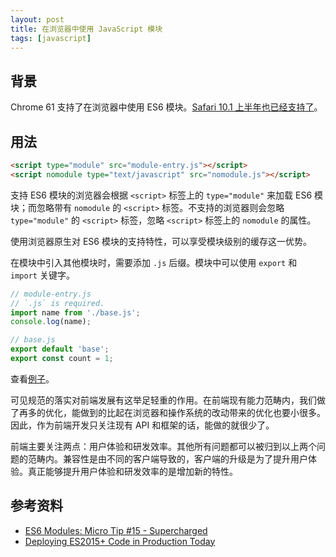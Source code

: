 ```yaml
---
layout: post
title: 在浏览器中使用 JavaScript 模块
tags: [javascript]
---
```


## 背景

Chrome 61 支持了在浏览器中使用 ES6 模块。[Safari 10.1 上半年也已经支持了](http://caniuse.com/#search=module)。

## 用法

```html
<script type="module" src="module-entry.js"></script>
<script nomodule type="text/javascript" src="nomodule.js"></script>
```

支持 ES6 模块的浏览器会根据 `<script>` 标签上的 `type="module"` 来加载 ES6 模块；而忽略带有 `nomodule` 的 `<script>` 标签。不支持的浏览器则会忽略 `type="module"` 的 `<script>` 标签，忽略 `<script>` 标签上的 `nomodule` 的属性。

使用浏览器原生对 ES6 模块的支持特性，可以享受模块级别的缓存这一优势。

在模块中引入其他模块时，需要添加 `.js` 后缀。模块中可以使用 `export` 和 `import` 关键字。

```js
// module-entry.js
// `.js` is required.
import name from './base.js';
console.log(name);
```

```js
// base.js
export default 'base';
export const count = 1;
```

查看[例子](https://vivaxy.github.io/course/native-api/script-type-module/)。

可见规范的落实对前端发展有这举足轻重的作用。在前端现有能力范畴内，我们做了再多的优化，能做到的比起在浏览器和操作系统的改动带来的优化也要小很多。因此，作为前端开发只关注现有 API 和框架的话，能做的就很少了。

前端主要关注两点：用户体验和研发效率。其他所有问题都可以被归到以上两个问题的范畴内。兼容性是由不同的客户端导致的，客户端的升级是为了提升用户体验。真正能够提升用户体验和研发效率的是增加新的特性。

## 参考资料

- [ES6 Modules: Micro Tip #15 - Supercharged](https://www.youtube.com/watch?v=GWmO88hBbKY)
- [Deploying ES2015+ Code in Production Today](https://philipwalton.com/articles/deploying-es2015-code-in-production-today/)
